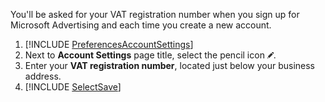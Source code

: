 You'll be asked for your VAT registration number when you sign up for Microsoft Advertising and each time you create a new account.

1. [!INCLUDE [PreferencesAccountSettings](./PreferencesAccountSettings.md)]
1. Next to **Account Settings** page title, select the pencil icon ![pencil icon](../../images/BA_icon_edit.png).
1. Enter your **VAT registration number**, located just below your business address.
1. [!INCLUDE [SelectSave](./SelectSave.md)]


